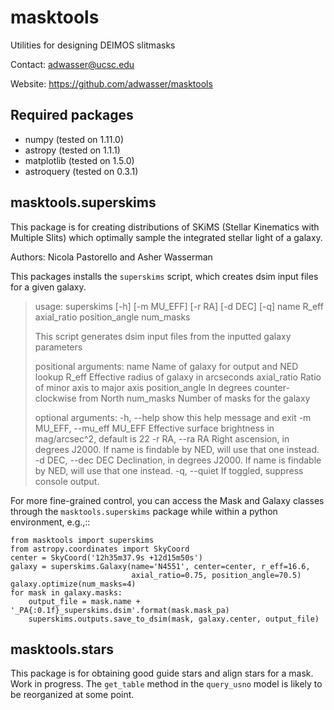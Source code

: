 masktools
=========

Utilities for designing DEIMOS slitmasks

Contact: <adwasser@ucsc.edu>

Website: <https://github.com/adwasser/masktools>

Required packages
-----------------
* numpy (tested on 1.11.0)
* astropy (tested on 1.1.1)
* matplotlib (tested on 1.5.0)
* astroquery (tested on 0.3.1)


masktools.superskims
--------------------

This package is for creating distributions of SKiMS (Stellar Kinematics with Multiple Slits) 
which optimally sample the integrated stellar light of a galaxy.

Authors: Nicola Pastorello and Asher Wasserman

This packages installs the `superskims` script, which creates dsim input files for a given galaxy.

> usage: superskims [-h] [-m MU_EFF] [-r RA] [-d DEC] [-q]
>                   name R_eff axial_ratio position_angle num_masks
> 
> This script generates dsim input files from the inputted galaxy parameters
> 
> positional arguments:
>   name                  Name of galaxy for output and NED lookup
>   R_eff                 Effective radius of galaxy in arcseconds
>   axial_ratio           Ratio of minor axis to major axis
>   position_angle        In degrees counter-clockwise from North
>   num_masks             Number of masks for the galaxy
> 
> optional arguments:
>   -h, --help            show this help message and exit
>   -m MU_EFF, --mu_eff MU_EFF
>                         Effective surface brightness in mag/arcsec^2, default
>                         is 22
>   -r RA, --ra RA        Right ascension, in degrees J2000. If name is findable
>                         by NED, will use that one instead.
>   -d DEC, --dec DEC     Declination, in degrees J2000. If name is findable by
>                         NED, will use that one instead.
>   -q, --quiet           If toggled, suppress console output.

For more fine-grained control, you can access the Mask and Galaxy classes through the `masktools.superskims` package while within a python environment, e.g.,::

    from masktools import superskims
    from astropy.coordinates import SkyCoord
    center = SkyCoord('12h35m37.9s +12d15m50s')
    galaxy = superskims.Galaxy(name='N4551', center=center, r_eff=16.6, 
                               axial_ratio=0.75, position_angle=70.5)
    galaxy.optimize(num_masks=4)
    for mask in galaxy.masks:
        output_file = mask.name + '_PA{:0.1f}_superskims.dsim'.format(mask.mask_pa)
        superskims.outputs.save_to_dsim(mask, galaxy.center, output_file)

masktools.stars
---------------
This package is for obtaining good guide stars and align stars for a mask.  Work in progress.
The `get_table` method in the `query_usno` model is likely to be reorganized at some point.

